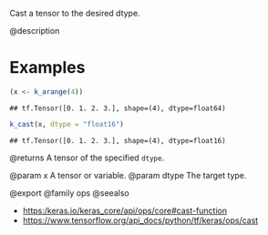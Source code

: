 Cast a tensor to the desired dtype.

@description

# Examples

```r
(x <- k_arange(4))
```

```
## tf.Tensor([0. 1. 2. 3.], shape=(4), dtype=float64)
```

```r
k_cast(x, dtype = "float16")
```

```
## tf.Tensor([0. 1. 2. 3.], shape=(4), dtype=float16)
```

@returns
A tensor of the specified `dtype`.

@param x A tensor or variable.
@param dtype The target type.

@export
@family ops
@seealso
+ <https:/keras.io/keras_core/api/ops/core#cast-function>
+ <https://www.tensorflow.org/api_docs/python/tf/keras/ops/cast>
